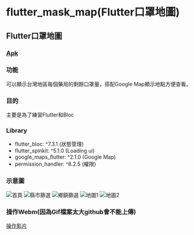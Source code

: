 # flutter_mask_map(Flutter口罩地圖)

## Flutter口罩地圖

### [Apk](https://github.com/CiaShangLin/FlutterMaskMap/blob/master/apk/flutter_mask_map.apk "Apk")

### 功能
可以顯示台灣地區每個藥局的剩餘口罩量，搭配Google Map顯示地點方便查看。

### 目的
主要是為了練習Flutter和Bloc

### Library
-   flutter_bloc: ^7.3.1 (狀態管理)
-   flutter_spinkit: ^5.1.0 (Loading ui)
-   google_maps_flutter: ^2.1.0 (Google Map)
-   permission_handler: ^8.2.5 (權限)

### 示意圖
![首頁](https://github.com/CiaShangLin/FlutterMaskMap/blob/master/image/%E9%A6%96%E9%A0%81.png "首頁")
![縣市篩選](https://github.com/CiaShangLin/FlutterMaskMap/blob/master/image/%E7%B8%A3%E5%B8%82%E7%AF%A9%E9%81%B8.png "縣市篩選")
![鄉鎮篩選](https://github.com/CiaShangLin/FlutterMaskMap/blob/master/image/%E9%84%89%E9%8E%AE%E7%AF%A9%E9%81%B8.png "鄉鎮篩選")
![地圖1](https://github.com/CiaShangLin/FlutterMaskMap/blob/master/image/%E5%9C%B0%E5%9C%961.png "地圖1")
![地圖2](https://github.com/CiaShangLin/FlutterMaskMap/blob/master/image/%E5%9C%B0%E5%9C%962.png "地圖2")

### 操作Webm(因為Gif檔案太大github會不能上傳)
[操作影片](https://github.com/CiaShangLin/FlutterMaskMap/blob/master/image/%E6%93%8D%E4%BD%9C.webm "操作影片")
